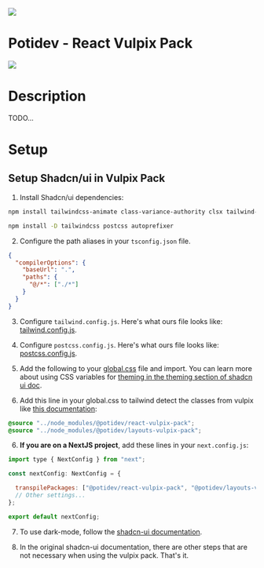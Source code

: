 ![](../.github/assets/svg/logo.svg)

# Potidev - React Vulpix Pack

[![](https://img.shields.io/badge/Beta-0.0.13-purple)](https://www.npmjs.com/package/@potidev/layouts-vulpix-pack)

# Description

TODO...

# Setup

## Setup Shadcn/ui in Vulpix Pack

1. Install Shadcn/ui dependencies:

```bash
npm install tailwindcss-animate class-variance-authority clsx tailwind-merge lucide-react @potidev/react-vulpix-pack
```

```bash
npm install -D tailwindcss postcss autoprefixer
```

2. Configure the path aliases in your `tsconfig.json` file.

```json
{
  "compilerOptions": {
    "baseUrl": ".",
    "paths": {
      "@/*": ["./*"]
    }
  }
}
```

3. Configure `tailwind.config.js`. Here's what ours file looks like: [tailwind.config.js](tailwind.config.js).

3. Configure `postcss.config.js`. Here's what ours file looks like: [postcss.config.js](postcss.config.js).

4. Add the following to your [global.css](src/styles/css/global.css) file and import. You can learn more about using CSS variables for [theming in the theming section of shadcn ui doc](https://ui.shadcn.com/docs/theming).

5. Add this line in your global.css to tailwind detect the classes from vulpix like [this documentation](https://tailwindcss.com/docs/detecting-classes-in-source-files#explicitly-registering-sources):

```css
@source "../node_modules/@potidev/react-vulpix-pack";
@source "../node_modules/@potidev/layouts-vulpix-pack";
```

6. **If you are on a NextJS project**, add these lines in your `next.config.js`:

```javascript
import type { NextConfig } from "next";

const nextConfig: NextConfig = {

  transpilePackages: ["@potidev/react-vulpix-pack", "@potidev/layouts-vulpix-pack"],
  // Other settings...
};

export default nextConfig;
```

7. To use dark-mode, follow the [shadcn-ui documentation](https://ui.shadcn.com/docs/dark-mode).

8. In the original shadcn-ui documentation, there are other steps that are not necessary when using the vulpix pack. That's it.
